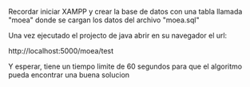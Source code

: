 Recordar iniciar XAMPP y crear la base de datos con una tabla llamada "moea" donde se cargan los datos del archivo "moea.sql"

Una vez ejecutado el projecto de java abrir en su navegador el url:

http://localhost:5000/moea/test

Y esperar, tiene un tiempo limite de 60 segundos para que el algoritmo pueda encontrar una buena solucion